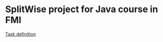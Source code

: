 # SplitWise project for Java course in FMI

[Task definition](https://github.com/fmi/java-course/blob/master/course-projects/splitwise.md)
